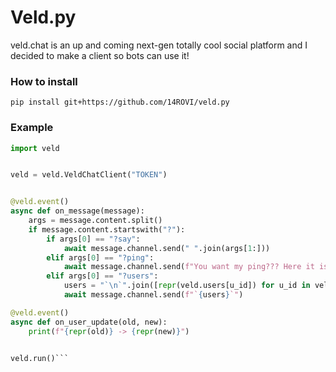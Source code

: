 # Veld.py
veld.chat is an up and coming next-gen totally cool social platform and I decided to make a client so bots can use it!

### How to install
`pip install git+https://github.com/14ROVI/veld.py`

### Example
```py
import veld


veld = veld.VeldChatClient("TOKEN")


@veld.event()
async def on_message(message):
    args = message.content.split()
    if message.content.startswith("?"):
        if args[0] == "?say":
            await message.channel.send(" ".join(args[1:]))
        elif args[0] == "?ping":
            await message.channel.send(f"You want my ping??? Here it is then: `{veld.ping}ms`")
        elif args[0] == "?users":
            users = "`\n`".join([repr(veld.users[u_id]) for u_id in veld.users])
            await message.channel.send(f"`{users}`")

@veld.event()
async def on_user_update(old, new):
    print(f"{repr(old)} -> {repr(new)}")


veld.run()```

